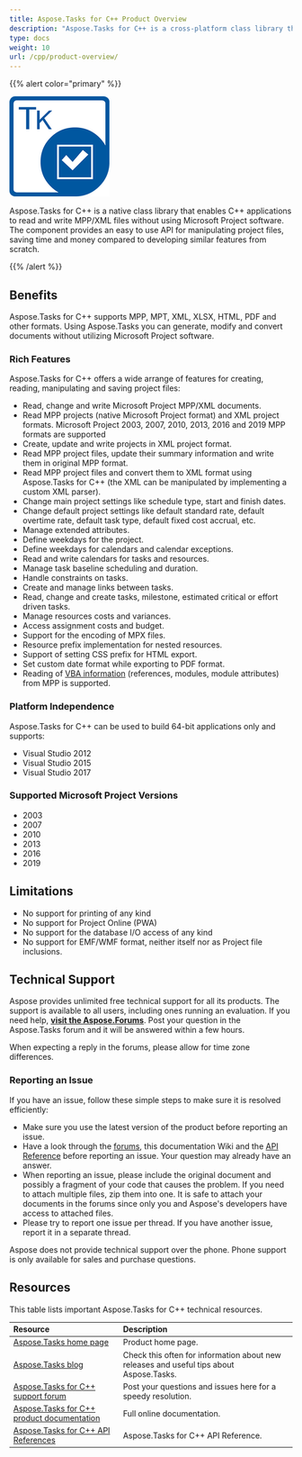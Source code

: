 ```yaml
---
title: Aspose.Tasks for C++ Product Overview
description: "Aspose.Tasks for C++ is a cross-platform class library that enables C++ applications to read, edit, save and convert MPP and Primavera XER/P6 XML files."
type: docs
weight: 10
url: /cpp/product-overview/
---
```


{{% alert color="primary" %}}

![Aspose.Tasks for C++ Logo](product-overview_1.png)

Aspose.Tasks for C++ is a native class library that enables C++ applications to read and write MPP/XML files without using Microsoft Project software. The component provides an easy to use API for manipulating project files, saving time and money compared to developing similar features from scratch.

{{% /alert %}}

## **Benefits**
Aspose.Tasks for C++ supports MPP, MPT, XML, XLSX, HTML, PDF and other formats. Using Aspose.Tasks you can generate, modify and convert documents without utilizing Microsoft Project software.

### **Rich Features**
Aspose.Tasks for C++ offers a wide arrange of features for creating, reading, manipulating and saving project files:

- Read, change and write Microsoft Project MPP/XML documents.
- Read MPP projects (native Microsoft Project format) and XML project formats. Microsoft Project 2003, 2007, 2010, 2013, 2016 and 2019 MPP formats are supported
- Create, update and write projects in XML project format.
- Read MPP project files, update their summary information and write them in original MPP format.
- Read MPP project files and convert them to XML format using Aspose.Tasks for C++ (the XML can be manipulated by implementing a custom XML parser).
- Change main project settings like schedule type, start and finish dates.
- Change default project settings like default standard rate, default overtime rate, default task type, default fixed cost accrual, etc.
- Manage extended attributes.
- Define weekdays for the project.
- Define weekdays for calendars and calendar exceptions.
- Read and write calendars for tasks and resources.
- Manage task baseline scheduling and duration.
- Handle constraints on tasks.
- Create and manage links between tasks.
- Read, change and create tasks, milestone, estimated critical or effort driven tasks.
- Manage resources costs and variances.
- Access assignment costs and budget.
- Support for the encoding of MPX files.
- Resource prefix implementation for nested resources.
- Support of setting CSS prefix for HTML export.
- Set custom date format while exporting to PDF format.
- Reading of [VBA information](/tasks/cpp/reading-vba-information-from-mpp-file/) (references, modules, module attributes) from MPP is supported.

### **Platform Independence**
Aspose.Tasks for C++ can be used to build 64-bit applications only and supports:

- Visual Studio 2012
- Visual Studio 2015
- Visual Studio 2017

### **Supported Microsoft Project Versions**
- 2003
- 2007
- 2010
- 2013
- 2016
- 2019

## **Limitations**
- No support for printing of any kind
- No support for Project Online (PWA)
- No support for the database I/O access of any kind
- No support for EMF/WMF format, neither itself nor as Project file inclusions.

## **Technical Support**
Aspose provides unlimited free technical support for all its products. The support is available to all users, including ones running an evaluation. If you need help, [**visit the Aspose.Forums**](https://forum.aspose.com/c/tasks/15). Post your question in the Aspose.Tasks forum and it will be answered within a few hours.

When expecting a reply in the forums, please allow for time zone differences.
### **Reporting an Issue**
If you have an issue, follow these simple steps to make sure it is resolved efficiently:

- Make sure you use the latest version of the product before reporting an issue. 
- Have a look through the [forums](https://forum.aspose.com/c/tasks/15), this documentation Wiki and the [API Reference](https://reference.aspose.com/tasks/cpp) before reporting an issue. Your question may already have an answer.
- When reporting an issue, please include the original document and possibly a fragment of your code that causes the problem. If you need to attach multiple files, zip them into one. It is safe to attach your documents in the forums since only you and Aspose's developers have access to attached files.
- Please try to report one issue per thread. If you have another issue, report it in a separate thread.

Aspose does not provide technical support over the phone. Phone support is only available for sales and purchase questions.

## **Resources**
This table lists important Aspose.Tasks for C++ technical resources.

|**Resource**|**Description**|
| :- | :- |
|[Aspose.Tasks home page](https://products.aspose.com/tasks/cpp)|Product home page.|
|[Aspose.Tasks blog](https://blog.aspose.com/category/tasks/)|Check this often for information about new releases and useful tips about Aspose.Tasks.|
|[Aspose.Tasks for C++ support forum](https://forum.aspose.com/c/tasks/15)|Post your questions and issues here for a speedy resolution.|
|[Aspose.Tasks for C++ product documentation](/tasks/cpp/)|Full online documentation.|
|[Aspose.Tasks for C++ API References](https://reference.aspose.com/tasks/cpp)|Aspose.Tasks for C++ API Reference.|
